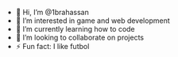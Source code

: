 - 👋 Hi, I’m @1brahassan
- 👀 I’m interested in game and web development
- 🌱 I’m currently learning how to code
- 💞️ I’m looking to collaborate on projects
- ⚡ Fun fact: I like futbol

<!---
1brahassan/1brahassan is a ✨ special ✨ repository because its `README.md` (this file) appears on your GitHub profile.
You can click the Preview link to take a look at your changes.
--->
